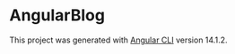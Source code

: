 # AngularBlog

This project was generated with [Angular CLI](https://github.com/angular/angular-cli) version 14.1.2.